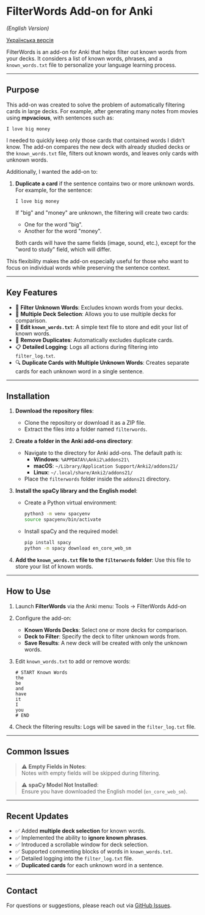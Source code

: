 # FilterWords Add-on for Anki
_(English Version)_

[Українська версія](https://github.com/adriannedbailo/ankifilterwords/blob/main/README_UA.md)

FilterWords is an add-on for Anki that helps filter out known words from your decks. It considers a list of known words, phrases, and a `known_words.txt` file to personalize your language learning process.

---

## **Purpose**

This add-on was created to solve the problem of automatically filtering cards in large decks. For example, after generating many notes from movies using **mpvacious**, with sentences such as:

```
I love big money
```

I needed to quickly keep only those cards that contained words I didn’t know. The add-on compares the new deck with already studied decks or the `known_words.txt` file, filters out known words, and leaves only cards with unknown words.

Additionally, I wanted the add-on to:
1. **Duplicate a card** if the sentence contains two or more unknown words.  
   For example, for the sentence:
   ```
   I love big money
   ```
   If "big" and "money" are unknown, the filtering will create two cards:
   - One for the word "big".
   - Another for the word "money".

   Both cards will have the same fields (image, sound, etc.), except for the "word to study" field, which will differ.

This flexibility makes the add-on especially useful for those who want to focus on individual words while preserving the sentence context.

---

## **Key Features**
- 📖 **Filter Unknown Words**: Excludes known words from your decks.
- 🔄 **Multiple Deck Selection**: Allows you to use multiple decks for comparison.
- 📝 **Edit `known_words.txt`**: A simple text file to store and edit your list of known words.
- 🧹 **Remove Duplicates**: Automatically excludes duplicate cards.
- 📋 **Detailed Logging**: Logs all actions during filtering into `filter_log.txt`.
- 🔍 **Duplicate Cards with Multiple Unknown Words**: Creates separate cards for each unknown word in a single sentence.

---

## **Installation**

1. **Download the repository files**:
   - Clone the repository or download it as a ZIP file.
   - Extract the files into a folder named `filterwords`.

2. **Create a folder in the Anki add-ons directory**:
   - Navigate to the directory for Anki add-ons. The default path is:
     - **Windows**: `%APPDATA%\Anki2\addons21\`
     - **macOS**: `~/Library/Application Support/Anki2/addons21/`
     - **Linux**: `~/.local/share/Anki2/addons21/`
   - Place the `filterwords` folder inside the `addons21` directory.

3. **Install the spaCy library and the English model**:
   - Create a Python virtual environment:
     ```bash
     python3 -m venv spacyenv
     source spacyenv/bin/activate
     ```
   - Install spaCy and the required model:
     ```bash
     pip install spacy
     python -m spacy download en_core_web_sm
     ```

4. **Add the `known_words.txt` file to the `filterwords` folder**:
   Use this file to store your list of known words.

---

## **How to Use**

1. Launch **FilterWords** via the Anki menu:
   Tools → FilterWords Add-on

2. Configure the add-on:
   - **Known Words Decks**: Select one or more decks for comparison.
   - **Deck to Filter**: Specify the deck to filter unknown words from.
   - **Save Results**: A new deck will be created with only the unknown words.

3. Edit `known_words.txt` to add or remove words:
   ```plaintext
   # START Known Words
   the
   be
   and
   have
   it
   I
   you
   # END
   ```

4. Check the filtering results:
   Logs will be saved in the `filter_log.txt` file.

---

## **Common Issues**
> ⚠️ **Empty Fields in Notes**:  
> Notes with empty fields will be skipped during filtering.

> ⚠️ **spaCy Model Not Installed**:  
> Ensure you have downloaded the English model (`en_core_web_sm`).

---

## **Recent Updates**
- ✅ Added **multiple deck selection** for known words.
- ✅ Implemented the ability to **ignore known phrases**.
- ✅ Introduced a scrollable window for deck selection.
- ✅ Supported commenting blocks of words in `known_words.txt`.
- ✅ Detailed logging into the `filter_log.txt` file.
- ✅ **Duplicated cards** for each unknown word in a sentence.

---

## **Contact**
For questions or suggestions, please reach out via [GitHub Issues](https://github.com/adriannedbailo/ankifilterwords/issues).
